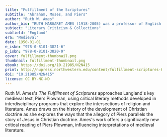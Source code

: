 ```yaml
---
title: "Fulfillment of the Scriptures"
subtitle: "Abraham, Moses, and Piers"
author: "Ruth W. Ames"
author_bio: "RUTH MARGARET AMES (1918-2005) was a professor of English at Queensborough Community College of the City University of New York."
subject: "Literary Criticism & Collections"
subfield: "England"
era: "Medieval"
date: 1950-01-01
e_isbn: "978-0-8101-3821-6"
p_isbn: "978-0-8101-3820-9"
cover: fulfillment-thumbnail.png
thumbnail: fulfillment-thumbnail.png
ebook: https://doi.org/10.21985/N2N415
print: http://nupress.northwestern.edu/content/fulfillment-scriptures-0
doi: "10.21985/N2N415"
license: CC BY-NC-ND
---
```

Ruth M. Ames's _The Fulfillment of Scriptures_ approaches Langland's key medieval text, Piers Plowman, using critical literary methods developed in interdisciplinary programs that explore the intersections of religion and literature. Ames draws on the history of the development of Christian doctrine as she explores the ways that the allegory of Piers parallels the story of Jesus in Christian doctrine. Ames's work offers a significantly new critical reading of Piers Plowman, influencing interpretations of medieval literature.
